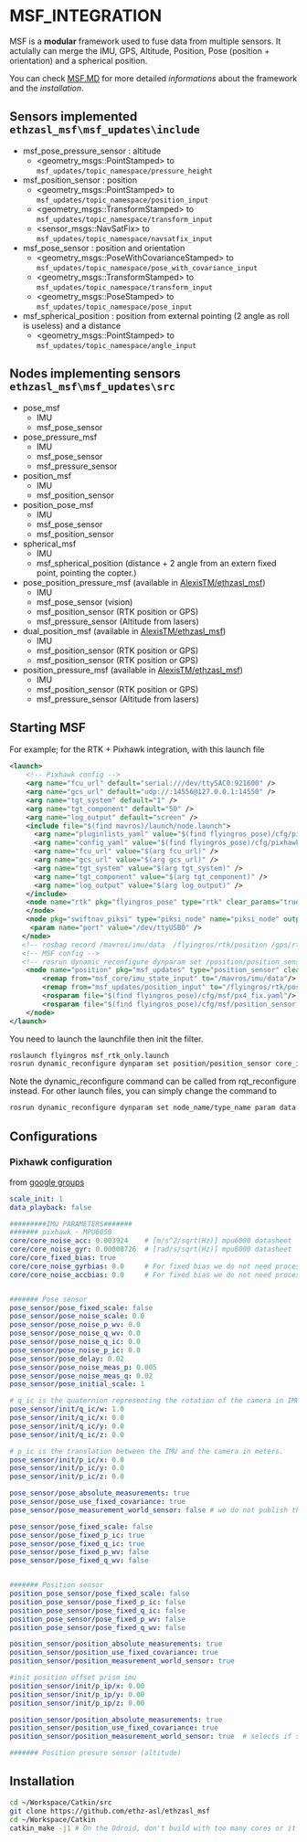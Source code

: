 MSF_INTEGRATION
================

MSF is a **modular** framework used to fuse data from multiple sensors. It actulally can merge the IMU, GPS, Altitude, Position, Pose (position + orientation) and a spherical position.

You can check [MSF.MD](MSF.MD) for more detailed *informations* about the framework and the *installation*.

Sensors implemented `ethzasl_msf\msf_updates\include`
-----------------

* msf_pose_pressure_sensor : altitude 
  * &lt;geometry_msgs::PointStamped&gt; to `msf_updates/topic_namespace/pressure_height`
* msf_position_sensor : position
  * &lt;geometry_msgs::PointStamped&gt; to `msf_updates/topic_namespace/position_input`
  * &lt;geometry_msgs::TransformStamped&gt; to `msf_updates/topic_namespace/transform_input`
  * &lt;sensor_msgs::NavSatFix&gt; to `msf_updates/topic_namespace/navsatfix_input`
* msf_pose_sensor : position and orientation
  * &lt;geometry_msgs::PoseWithCovarianceStamped&gt; to `msf_updates/topic_namespace/pose_with_covariance_input`
  * &lt;geometry_msgs::TransformStamped&gt; to `msf_updates/topic_namespace/transform_input`
  * &lt;geometry_msgs::PoseStamped&gt; to `msf_updates/topic_namespace/pose_input`
* msf_spherical_position : position from external pointing (2 angle as roll is useless) and a distance
  * &lt;geometry_msgs::PointStamped&gt; to `msf_updates/topic_namespace/angle_input`

Nodes implementing sensors `ethzasl_msf\msf_updates\src`
-----------------------

* pose_msf
  * IMU
  * msf_pose_sensor
* pose_pressure_msf
  * IMU
  * msf_pose_sensor
  * msf_pressure_sensor
* position_msf
  * IMU
  * msf_position_sensor
* position_pose_msf
  * IMU
  * msf_pose_sensor
  * msf_position_sensor
* spherical_msf
  * IMU
  * msf_spherical_position (distance + 2 angle from an extern fixed point, pointing the copter.)
* pose_position_pressure_msf (available in [AlexisTM/ethzasl_msf](https://github.com/AlexisTM/ethzasl_msf/))
  * IMU 
  * msf_pose_sensor (vision)
  * msf_position_sensor (RTK position or GPS)
  * msf_pressure_sensor (Altitude from lasers)
* dual_position_msf (available in [AlexisTM/ethzasl_msf](https://github.com/AlexisTM/ethzasl_msf/))
  * IMU 
  * msf_position_sensor (RTK position or GPS)
  * msf_position_sensor (RTK position or GPS)
* position_pressure_msf (available in [AlexisTM/ethzasl_msf](https://github.com/AlexisTM/ethzasl_msf/))
  * IMU 
  * msf_position_sensor (RTK position or GPS)
  * msf_pressure_sensor (Altitude from lasers)

Starting MSF
---------------

For example; for the RTK + Pixhawk integration, with this launch file 

```xml
<launch>
    <!-- Pixhawk config -->
    <arg name="fcu_url" default="serial:///dev/ttySAC0:921600" />
    <arg name="gcs_url" default="udp://:14556@127.0.0.1:14550" />
    <arg name="tgt_system" default="1" />
    <arg name="tgt_component" default="50" />
    <arg name="log_output" default="screen" />
    <include file="$(find mavros)/launch/node.launch">
      <arg name="pluginlists_yaml" value="$(find flyingros_pose)/cfg/pixhawk/px4_pluginlists.yaml" />
      <arg name="config_yaml" value="$(find flyingros_pose)/cfg/pixhawk/px4_config.yaml" />
      <arg name="fcu_url" value="$(arg fcu_url)" />
      <arg name="gcs_url" value="$(arg gcs_url)" />
      <arg name="tgt_system" value="$(arg tgt_system)" />
      <arg name="tgt_component" value="$(arg tgt_component)" />
      <arg name="log_output" value="$(arg log_output)" />
    </include>
    <node name="rtk" pkg="flyingros_pose" type="rtk" clear_params="true" output="screen">
    </node>
    <node pkg="swiftnav_piksi" type="piksi_node" name="piksi_node" output="screen">
     <param name="port" value="/dev/ttyUSB0" />
   </node>
   <!-- rosbag record /mavros/imu/data  /flyingros/rtk/position /gps/rtkfix /gps/fix /msf_core/pose_after_update  /msf_core/pose /msf_core/odometry /mavros/local_position/pose /mavros/mocap/pose msf_core/pose -->
   <!-- MSF config -->
   <!-- rosrun dynamic_reconfigure dynparam set /position/position_sensor core_init_filter true -->
    <node name="position" pkg="msf_updates" type="position_sensor" clear_params="true" output="screen">
        <remap from="msf_core/imu_state_input" to="/mavros/imu/data"/>
        <remap from="msf_updates/position_input" to="/flyingros/rtk/position" />
        <rosparam file="$(find flyingros_pose)/cfg/msf/px4_fix.yaml"/>
        <rosparam file="$(find flyingros_pose)/cfg/msf/position_sensor.yaml"/>
    </node>
</launch>
```

You need to launch the launchfile then init the filter.

```bash
roslaunch flyingros msf_rtk_only.launch
rosrun dynamic_reconfigure dynparam set position/position_sensor core_init_filter true
```

Note the dynamic\_reconfigure command can be called from rqt\_reconfigure instead. For other launch files, you can simply change the command to 

```bash
rosrun dynamic_reconfigure dynparam set node_name/type_name param data
```


Configurations 
-----------

### Pixhawk configuration 

from [google groups](https://groups.google.com/forum/#!topic/px4users/Nv5nZ8PrsKM)

```yaml
scale_init: 1
data_playback: false

#########IMU PARAMETERS#######
####### pixhawk - MPU6050
core/core_noise_acc: 0.003924    # [m/s^2/sqrt(Hz)] mpu6000 datasheet
core/core_noise_gyr: 0.00008726  # [rad/s/sqrt(Hz)] mpu6000 datasheet
core/core_fixed_bias: true
core/core_noise_gyrbias: 0.0     # For fixed bias we do not need process noise.
core/core_noise_accbias: 0.0     # For fixed bias we do not need process noise.


####### Pose sensor
pose_sensor/pose_fixed_scale: false
pose_sensor/pose_noise_scale: 0.0
pose_sensor/pose_noise_p_wv: 0.0
pose_sensor/pose_noise_q_wv: 0.0
pose_sensor/pose_noise_q_ic: 0.0
pose_sensor/pose_noise_p_ic: 0.0
pose_sensor/pose_delay: 0.02
pose_sensor/pose_noise_meas_p: 0.005
pose_sensor/pose_noise_meas_q: 0.02
pose_sensor/pose_initial_scale: 1

# q_ic is the quaternion representing the rotation of the camera in IMU frame. Unit quaternion here as we rotate the coordinate frames in SVO parameters.
pose_sensor/init/q_ic/w: 1.0
pose_sensor/init/q_ic/x: 0.0
pose_sensor/init/q_ic/y: 0.0
pose_sensor/init/q_ic/z: 0.0

# p_ic is the translation between the IMU and the camera in meters.
pose_sensor/init/p_ic/x: 0.0  
pose_sensor/init/p_ic/y: 0.0
pose_sensor/init/p_ic/z: 0.0

pose_sensor/pose_absolute_measurements: true
pose_sensor/pose_use_fixed_covariance: true
pose_sensor/pose_measurement_world_sensor: false # we do not publish the world in camera frame as set in SVO parameters.

pose_sensor/pose_fixed_scale: false
pose_sensor/pose_fixed_p_ic: true
pose_sensor/pose_fixed_q_ic: true
pose_sensor/pose_fixed_p_wv: false
pose_sensor/pose_fixed_q_wv: false


####### Position sensor
position_pose_sensor/pose_fixed_scale: false
position_pose_sensor/pose_fixed_p_ic: false
position_pose_sensor/pose_fixed_q_ic: false
position_pose_sensor/pose_fixed_p_wv: false
position_pose_sensor/pose_fixed_q_wv: false

position_sensor/position_absolute_measurements: true
position_sensor/position_use_fixed_covariance: true
position_sensor/position_measurement_world_sensor: true

#init position offset prism imu
position_sensor/init/p_ip/x: 0.00
position_sensor/init/p_ip/y: 0.00
position_sensor/init/p_ip/z: 0.00

position_sensor/position_absolute_measurements: true
position_sensor/position_use_fixed_covariance: true
position_sensor/position_measurement_world_sensor: true  # selects if sensor measures its position w.r.t. world (true, e.g. Vicon) or the position of the world coordinate system w.r.t. the sensor (false, e.g. ethzasl_ptam)

####### Position presure sensor (altitude)
```` 

Installation 
-------------

```bash
cd ~/Workspace/Catkin/src
git clone https://github.com/ethz-asl/ethzasl_msf
cd ~/Workspace/Catkin
catkin_make -j1 # On the Odroid, don't build with too many cores or it will probably freeze and you will have to reboot.
```
